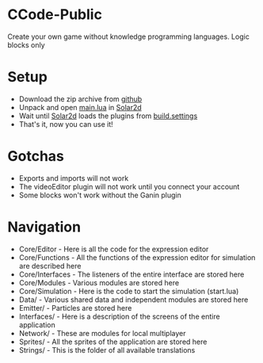# CCode-Public
Create your own game without knowledge programming languages. Logic blocks only

# Setup
* Download the zip archive from [github](https://github.com/Leonid-Ganin/CCode-Public)
* Unpack and open [main.lua](https://github.com/Leonid-Ganin/CCode-Public/blob/main/main.lua) in [Solar2d](https://solar2d.com/)
* Wait until [Solar2d](https://solar2d.com/) loads the plugins from [build.settings](https://github.com/Leonid-Ganin/CCode-Public/blob/main/build.settings#L28C1-L44)
* That's it, now you can use it!

# Gotchas
* Exports and imports will not work
* The videoEditor plugin will not work until you connect your account
* Some blocks won't work without the Ganin plugin

# Navigation
* Core/Editor - Here is all the code for the expression editor
* Core/Functions - All the functions of the expression editor for simulation are described here
* Core/Interfaces - The listeners of the entire interface are stored here
* Core/Modules - Various modules are stored here
* Core/Simulation - Here is the code to start the simulation (start.lua)
* Data/ - Various shared data and independent modules are stored here
* Emitter/ - Particles are stored here
* Interfaces/ - Here is a description of the screens of the entire application
* Network/ - These are modules for local multiplayer
* Sprites/ - All the sprites of the application are stored here
* Strings/ - This is the folder of all available translations
